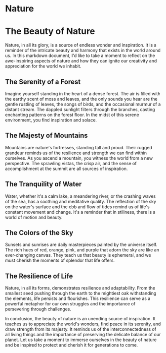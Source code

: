 # Nature
# The Beauty of Nature

Nature, in all its glory, is a source of endless wonder and inspiration. It is a reminder of the intricate beauty and harmony that exists in the world around us. In this markdown document, I'd like to take a moment to reflect on the awe-inspiring aspects of nature and how they can ignite our creativity and appreciation for the world we inhabit.

## The Serenity of a Forest

Imagine yourself standing in the heart of a dense forest. The air is filled with the earthy scent of moss and leaves, and the only sounds you hear are the gentle rustling of leaves, the songs of birds, and the occasional murmur of a distant stream. The dappled sunlight filters through the branches, casting enchanting patterns on the forest floor. In the midst of this serene environment, you find inspiration and solace.

## The Majesty of Mountains

Mountains are nature's fortresses, standing tall and proud. Their rugged grandeur reminds us of the resilience and strength we can find within ourselves. As you ascend a mountain, you witness the world from a new perspective. The sprawling vistas, the crisp air, and the sense of accomplishment at the summit are all sources of inspiration.

## The Tranquility of Water

Water, whether it's a calm lake, a meandering river, or the crashing waves of the sea, has a soothing and meditative quality. The reflection of the sky on the water's surface and the ebb and flow of tides remind us of life's constant movement and change. It's a reminder that in stillness, there is a world of motion and beauty.

## The Colors of the Sky

Sunsets and sunrises are daily masterpieces painted by the universe itself. The rich hues of red, orange, pink, and purple that adorn the sky are like an ever-changing canvas. They teach us that beauty is ephemeral, and we must cherish the moments of splendor that life offers.

## The Resilience of Life

Nature, in all its forms, demonstrates resilience and adaptability. From the smallest seed pushing through the earth to the mightiest oak withstanding the elements, life persists and flourishes. This resilience can serve as a powerful metaphor for our own struggles and the importance of persevering through challenges.

In conclusion, the beauty of nature is an unending source of inspiration. It teaches us to appreciate the world's wonders, find peace in its serenity, and draw strength from its majesty. It reminds us of the interconnectedness of all living things and the importance of preserving the delicate balance of our planet. Let us take a moment to immerse ourselves in the beauty of nature and be inspired to protect and cherish it for generations to come.